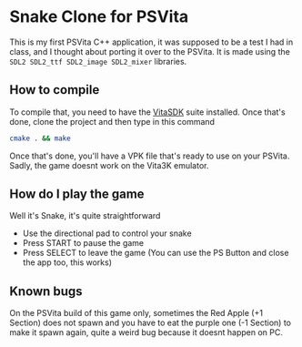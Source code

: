 
# Snake Clone for PSVita

This is my first PSVita C++ application, it was supposed to be a test I had in class, and I thought about porting it over to the PSVita.
It is made using the `SDL2 SDL2_ttf SDL2_image SDL2_mixer` libraries.

## How to compile
To compile that, you need to have the [VitaSDK](https://vitasdk.org/) suite installed. Once that's done, clone the project and then type in this command

```bash
cmake . && make
```
Once that's done, you'll have a VPK file that's ready to use on your PSVita. Sadly, the game doesnt work on the Vita3K emulator.

## How do I play the game

Well it's Snake, it's quite straightforward
* Use the directional pad to control your snake
* Press START to pause the game
* Press SELECT to leave the game (You can use the PS Button and close the app too, this works)

## Known bugs

On the PSVita build of this game only, sometimes the Red Apple (+1 Section) does not spawn and you have to eat the purple one (-1 Section) to make it spawn again, quite a weird bug because it doesnt happen on PC.

